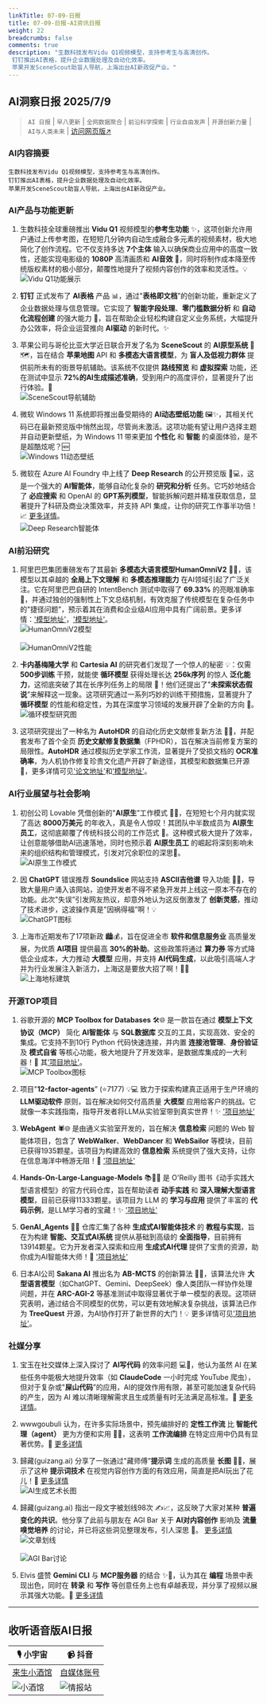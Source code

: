 ```yaml
---
linkTitle: 07-09-日报
title: 07-09-日报-AI资讯日报
weight: 22
breadcrumbs: false
comments: true
description: "生数科技发布Vidu Q1视频模型，支持参考生与高清创作。 钉钉推出AI表格，提升企业数据处理及自动化效率。 苹果开发SceneScout助盲人导航，上海出台AI新政促产业。"
---
```


## AI洞察日报 2025/7/9

>  `AI 日报` | `早八更新` | `全网数据聚合` | `前沿科学探索` | `行业自由发声` | `开源创新力量` | `AI与人类未来` | [访问网页版↗️](https://ai.hubtoday.app/)



### **AI内容摘要**

```
生数科技发布Vidu Q1视频模型，支持参考生与高清创作。
钉钉推出AI表格，提升企业数据处理及自动化效率。
苹果开发SceneScout助盲人导航，上海出台AI新政促产业。
```



### AI产品与功能更新
1.  生数科技全球重磅推出 **Vidu Q1** 视频模型的**参考生功能** ✨，这项创新允许用户通过上传参考图，在短短几分钟内自动生成融合多元素的视频素材，极大地简化了创作流程。它不仅支持多达 **7个主体** 输入以确保商业应用中的高度一致性，还能实现电影级的 **1080P** 高清画质和 **AI音效** 🚀，同时将制作成本降至传统版权素材的极小部分，颠覆性地提升了视频内容创作的效率和灵活性。💡
    <br/> ![Vidu Q1功能展示](https://cdn.jsdmirror.com/gh/justlovemaki/imagehub@main/images/2025/07/news_01k022q4kze9hb0w3vy4v2k79c.avif) <br/>

2.  **钉钉** 正式发布了 **AI表格** 产品 📊，通过"**表格即文档**”的创新功能，重新定义了企业数据处理与信息管理。它实现了 **智能字段处理**、**零门槛数据分析** 和 **自动化流程创建** 的强大能力 💪，旨在帮助企业轻松构建自定义业务系统，大幅提升办公效率，将企业运营推向 **AI驱动** 的新时代。✨

3.  苹果公司与哥伦比亚大学近日联合开发了名为 **SceneScout** 的 **AI原型系统** 🍎🗺️，旨在结合 **苹果地图** API 和 **多模态大语言模型**，为 **盲人及低视力群体** 提供前所未有的街景导航辅助。该系统不仅提供 **路线预览** 和 **虚拟探索** 功能，还在测试中显示 **72%的AI生成描述准确**，受到用户的高度评价，显著提升了出行体验。💖
    <br/> ![SceneScout导航辅助](https://cdn.jsdmirror.com/gh/justlovemaki/imagehub@main/images/2025/07/news_01k022q66tf64v3yz73t867t5v.avif) <br/>

4.  微软 Windows 11 系统即将推出备受期待的 **AI动态壁纸功能** 🖼️✨，其相关代码已在最新预览版中悄然出现，尽管尚未激活。这项功能有望让用户选择主题并自动更新壁纸，为 Windows 11 带来更加 **个性化** 和 **智能** 的桌面体验，是不是超酷炫呢？🆕
    <br/> ![Windows 11动态壁纸](https://cdn.jsdmirror.com/gh/justlovemaki/imagehub@main/images/2025/07/news_01k022q7yxe3as0vd3aht0s3np.avif) <br/>

5.  微软在 Azure AI Foundry 中上线了 **Deep Research** 的公开预览版 🔬💻，这是一个强大的 **AI智能体**，能够自动化复杂的 **研究和分析** 任务。它巧妙地结合了 **必应搜索** 和 OpenAI 的 **GPT系列模型**，智能拆解问题并精准获取信息，显著提升了科研及商业决策效率，并支持 API 集成，让你的研究工作事半功倍！📈 [更多详情](https://customervoice.microsoft.com/Pages/ResponsePage.aspx?id=v4j5cvGGr0GRqy180BHbR7en2Ais5pxKtso_Pz4b1_xUQ1VGQUEzRlBIMVU2UFlHSFpSNkpOR0paRSQlQCN0PWcu)。
    <br/> ![Deep Research智能体](https://cdn.jsdmirror.com/gh/justlovemaki/imagehub@main/images/2025/07/news_01k022q9d2fjztmrbakkn178ye.avif) <br/>

### AI前沿研究
1.  阿里巴巴集团重磅发布了其最新 **多模态大语言模型HumanOmniV2** 🧠✨，该模型以其卓越的 **全局上下文理解** 和 **多模态推理能力** 在AI领域引起了广泛关注。它在阿里巴巴自研的 IntentBench 测试中取得了 **69.33%** 的亮眼准确率 🚀，并通过独创的强制性上下文总结机制，有效克服了传统模型在复杂任务中的"捷径问题”，预示着其在消费和企业级AI应用中具有广阔前景。更多详情：['模型地址'](https://github.com/HumanMLLM/HumanOmniV2)，['模型地址'](https://huggingface.co/PhilipC/HumanOmniV2)。
    <br/> ![HumanOmniV2模型](https://cdn.jsdmirror.com/gh/justlovemaki/imagehub@main/images/2025/07/news_01k022qb3rfmxsc36h75p230fw.avif) <br/>
    <br/> ![HumanOmniV2性能](https://cdn.jsdmirror.com/gh/justlovemaki/imagehub@main/images/2025/07/news_01k022qd8sfxxs0xv28rmrqk6c.avif) <br/>

2.  **卡内基梅隆大学** 和 **Cartesia AI** 的研究者们发现了一个惊人的秘密 💡：仅需 **500步训练** 干预，就能使 **循环模型** 获得处理长达 **256k序列** 的惊人 **泛化能力**，这彻底突破了其在长序列任务上的局限 🤯！他们还提出了"**未探索状态假说**”来解释这一现象。这项研究通过一系列巧妙的训练干预措施，显著提升了 **循环模型** 的性能和稳定性，为其在深度学习领域的发展开辟了全新的方向 🔬。
    <br/> ![循环模型研究图](https://cdn.jsdmirror.com/gh/justlovemaki/imagehub@main/images/2025/07/news_01k022qg23fges7m4wecf7qph2.avif) <br/>

3.  这项研究提出了一种名为 **AutoHDR** 的自动化历史文献修复新方法 📜✨，并配套发布了首个全页 **历史文献修复数据集**（FPHDR），旨在解决当前修复方案的局限性。**AutoHDR** 通过模拟历史学家工作流，显著提升了受损文档的 **OCR准确率**，为人机协作修复珍贵文化遗产开辟了新途径，其模型和数据集已开源 🤖，更多详情可见['论文地址'](https://arxiv.org/abs/2507.05108)和['模型地址'](https://github.com/SCUT-DLVCLab/AutoHDR)。

### AI行业展望与社会影响
1.  初创公司 Lovable 凭借创新的"**AI原生**”工作模式 💸🤖，在短短七个月内就实现了高达 **8000万美元** 的年收入，真是令人惊叹！其团队中半数成员为 **AI原生员工**，这彻底颠覆了传统科技公司的工作范式 🚀。这种模式极大提升了效率，让创意能够借助AI迅速落地，同时也预示着 **AI原生员工** 的崛起将深刻影响未来的组织结构和管理模式，引发对冗余职位的深思🤔。
    <br/> ![AI原生工作模式](https://cdn.jsdmirror.com/gh/justlovemaki/imagehub@main/images/2025/07/news_01k022qhhaf9hrrz9b50phys6d.avif) <br/>

2.  因 **ChatGPT** 错误推荐 **Soundslice** 网站支持 **ASCII吉他谱** 导入功能 🎸😂，导致大量用户涌入该网站，迫使开发者不得不紧急开发并上线这一原本不存在的功能。此次"失误”引发网友热议，却意外地认为这反倒激发了 **创新灵感**，推动了技术进步，这波操作真是"因祸得福”啊！💡
    <br/> ![ChatGPT图标](https://cdn.jsdmirror.com/gh/justlovemaki/imagehub@main/images/2025/07/news_01k022qjw5f6eacz0gmv1yc9bm.avif) <br/>

3.  上海市近期发布了17项新政 🏙️💰，旨在促进全市 **软件和信息服务业** 高质量发展，为优质 **AI项目** 提供最高 **30%的补助**。这些政策将通过 **算力券** 等方式降低企业成本，大力推动 **大模型** 应用，并支持 **AI代码生成**，以此吸引高端人才并为行业发展注入新活力，上海这是要放大招了啊！🚀✨
    <br/> ![上海地标建筑](https://cdn.jsdmirror.com/gh/justlovemaki/imagehub@main/images/2025/07/news_01k022qm4hf0dvbgtacmk5rwaq.avif) <br/>

### 开源TOP项目
1.  谷歌开源的 **MCP Toolbox for Databases** 🛠️🌐 是一款旨在通过 **模型上下文协议（MCP）** 简化 **AI智能体** 与 **SQL数据库** 交互的工具，实现高效、安全的集成。它支持不到10行 Python 代码快速连接，并内置 **连接池管理**、**身份验证** 及 **模式自省** 等核心功能，极大地提升了开发效率，是数据库集成的一大利器！🚀 其['项目地址'](https://github.com/googleapis/genai-toolbox)。
    <br/> ![MCP Toolbox图标](https://cdn.jsdmirror.com/gh/justlovemaki/imagehub@main/images/2025/07/news_01k022qnjnfrysxjrch2bvn6fw.avif) <br/>

2.  项目"**12-factor-agents**” (⭐7177) 💡💻 致力于探索构建真正适用于生产环境的 **LLM驱动软件** 原则，旨在解决如何交付高质量 **大模型** 应用给客户的挑战。它就像一本实践指南，指导开发者将LLM从实验室带到真实世界！✨ ['项目地址'](https://github.com/humanlayer/12-factor-agents)

3.  **WebAgent** 🕷️🌐 是由通义实验室开发的，旨在解决 **信息检索** 问题的 Web 智能体项目，包含了 **WebWalker**、**WebDancer** 和 **WebSailor** 等模块，目前已获得1935颗星。该项目为构建高效的 **信息检索** 系统提供了强大支持，让你在信息海洋中畅游无阻！🔎 ['项目地址'](https://github.com/Alibaba-NLP/WebAgent)

4.  **Hands-On-Large-Language-Models** 📚🧑‍💻 是 O'Reilly 图书《动手实践大型语言模型》的官方代码仓库，旨在帮助读者 **动手实践** 和 **深入理解大型语言模型**，目前已获得11333颗星。该项目为 LLM 的 **学习与应用** 提供了丰富的 **代码示例**，是LLM学习者的宝藏！✨ ['项目地址'](https://github.com/HandsOnLLM/Hands-On-Large-Language-Models)

5.  **GenAI_Agents** 🤖🧠 仓库汇集了各种 **生成式AI智能体技术** 的 **教程与实现**，旨在为构建 **智能、交互式AI系统** 提供从基础到高级的 **全面指导**，目前拥有13914颗星。它为开发者深入探索和应用 **生成式AI代理** 提供了宝贵的资源，助你成为AI智能体大师！📖 ['项目地址'](https://github.com/NirDiamant/GenAI_Agents)

6.  日本AI公司 **Sakana AI** 推出名为 **AB-MCTS** 的创新算法 🤝🧠，该算法允许 **大型语言模型**（如ChatGPT、Gemini、DeepSeek）像人类团队一样协作处理问题，并在 **ARC-AGI-2** 等基准测试中取得显著优于单一模型的表现。这项研究表明，通过结合不同模型的优势，可以更有效地解决复杂挑战，该算法已作为 **TreeQuest** 开源，为AI协作打开了新世界的大门！💡 更多详情可见['项目地址'](https://github.com/SakanaAI/treequest)。


### 社媒分享
1.  宝玉在社交媒体上深入探讨了 **AI写代码** 的效率问题 💻🤔，他认为虽然 AI 在某些任务中能极大地提升效率（如 **ClaudeCode** 一小时完成 YouTube 爬虫），但对于复杂或"**屎山代码**”的应用，AI的提效作用有限，甚至可能加速复杂代码的产生，因为 AI 难以清晰理解需求且生成质量有时无法满足高标准。💬 [更多详情](https://x.com/dotey/status/1942580441367863327)。

2.  wwwgoubuli 认为，在许多实际场景中，预先编排好的 **定性工作流** 比 **智能代理（agent）** 更为方便和实用 🔄💡，这表明 **工作流编排** 在特定应用中仍具有显著优势。🧐 [更多详情](https://x.com/wwwgoubuli/status/1942519738233426360)

3.  歸藏(guizang.ai) 分享了一张通过"藏师傅”**提示词** 生成的高质量 **长图** 🎨✨，展示了这种 **提示词技术** 在视觉内容创作方面的有效应用，简直是把AI玩出了花儿！📸 [更多详情](https://x.com/op7418/status/1942430126899163318)
    <br/> ![AI生成艺术长图](https://cdn.jsdmirror.com/gh/justlovemaki/imagehub@main/images/2025/07/news_01k022qq65fyet213s1r77zj1d.avif) <br/>

4.  歸藏(guizang.ai) 指出一段文字被划线98次 ✍️📈，这反映了大家对某种 **普遍变化的共识**。他分享了此前与朋友在 AGI Bar 关于 **AI对内容创作** 影响及 **流量嗅觉培养** 的讨论，并已将这些洞见整理发布，引人深思 🤔。 [更多详情](https://x.com/op7418/status/1942428799280488582)
    <br/> ![文章划线](https://cdn.jsdmirror.com/gh/justlovemaki/imagehub@main/images/2025/07/news_01k022qryhfygv4kr60gn02hyz.avif) <br/>
    <br/> ![AGI Bar讨论](https://cdn.jsdmirror.com/gh/justlovemaki/imagehub@main/images/2025/07/news_01k022qw3bfhmr2p03t0yd8mrz.avif) <br/>

5.  Elvis 盛赞 **Gemini CLI** 与 **MCP服务器** 的结合 ✨🚀，认为其在 **编程** 场景中表现出色，同时在 **转录** 和 **写作** 等创意任务上也有卓越表现，并分享了视频以展示其强大功能。🎥 [更多详情](https://x.com/omarsar0/status/1942418143609033115)
    </video>

---

## **收听语音版AI日报**

| 🎙️ **小宇宙** | 📹 **抖音** |
| --- | --- |
| [来生小酒馆](https://www.xiaoyuzhoufm.com/podcast/683c62b7c1ca9cf575a5030e)  |   [自媒体账号](https://www.douyin.com/user/MS4wLjABAAAAwpwqPQlu38sO38VyWgw9ZjDEnN4bMR5j8x111UxpseHR9DpB6-CveI5KRXOWuFwG)| 
| ![小酒馆](https://cdn.jsdmirror.com/gh/justlovemaki/imagehub@main/logo/f959f7984e9163fc50d3941d79a7f262.md.png) | ![情报站](https://cdn.jsdmirror.com/gh/justlovemaki/imagehub@main/logo/7fc30805eeb831e1e2baa3a240683ca3.md.png) |

    

